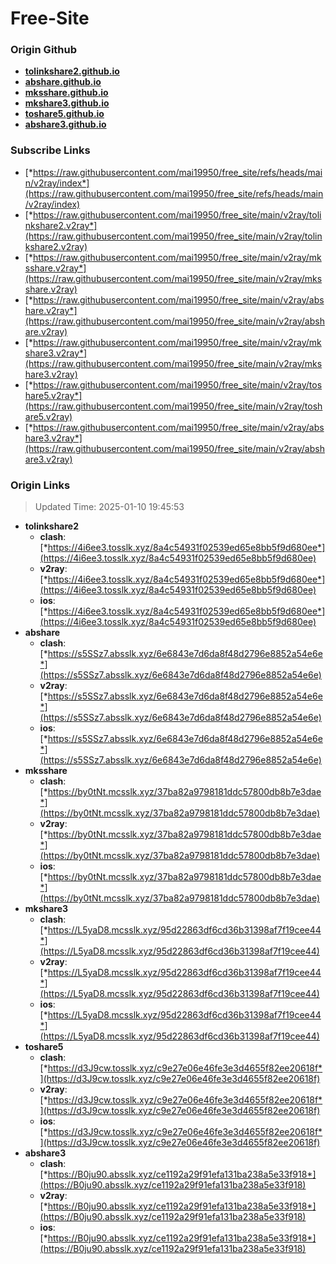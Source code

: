 # Free-Site

### Origin Github

- [**tolinkshare2.github.io**](https://github.com/tolinkshare2/tolinkshare2.github.io)
- [**abshare.github.io**](https://github.com/abshare/abshare.github.io)
- [**mksshare.github.io**](https://github.com/mksshare/mksshare.github.io)
- [**mkshare3.github.io**](https://github.com/mkshare3/mkshare3.github.io)
- [**toshare5.github.io**](https://github.com/toshare5/toshare5.github.io)
- [**abshare3.github.io**](https://github.com/abshare3/abshare3.github.io)

### Subscribe Links

- [*https://raw.githubusercontent.com/mai19950/free_site/refs/heads/main/v2ray/index*](https://raw.githubusercontent.com/mai19950/free_site/refs/heads/main/v2ray/index)
- [*https://raw.githubusercontent.com/mai19950/free_site/main/v2ray/tolinkshare2.v2ray*](https://raw.githubusercontent.com/mai19950/free_site/main/v2ray/tolinkshare2.v2ray)
- [*https://raw.githubusercontent.com/mai19950/free_site/main/v2ray/mksshare.v2ray*](https://raw.githubusercontent.com/mai19950/free_site/main/v2ray/mksshare.v2ray)
- [*https://raw.githubusercontent.com/mai19950/free_site/main/v2ray/abshare.v2ray*](https://raw.githubusercontent.com/mai19950/free_site/main/v2ray/abshare.v2ray)
- [*https://raw.githubusercontent.com/mai19950/free_site/main/v2ray/mkshare3.v2ray*](https://raw.githubusercontent.com/mai19950/free_site/main/v2ray/mkshare3.v2ray)
- [*https://raw.githubusercontent.com/mai19950/free_site/main/v2ray/toshare5.v2ray*](https://raw.githubusercontent.com/mai19950/free_site/main/v2ray/toshare5.v2ray)
- [*https://raw.githubusercontent.com/mai19950/free_site/main/v2ray/abshare3.v2ray*](https://raw.githubusercontent.com/mai19950/free_site/main/v2ray/abshare3.v2ray)

### Origin Links

> Updated Time: 2025-01-10 19:45:53

- **tolinkshare2**
  - **clash**: [*https://4i6ee3.tosslk.xyz/8a4c54931f02539ed65e8bb5f9d680ee*](https://4i6ee3.tosslk.xyz/8a4c54931f02539ed65e8bb5f9d680ee)
  - **v2ray**: [*https://4i6ee3.tosslk.xyz/8a4c54931f02539ed65e8bb5f9d680ee*](https://4i6ee3.tosslk.xyz/8a4c54931f02539ed65e8bb5f9d680ee)
  - **ios**: [*https://4i6ee3.tosslk.xyz/8a4c54931f02539ed65e8bb5f9d680ee*](https://4i6ee3.tosslk.xyz/8a4c54931f02539ed65e8bb5f9d680ee)
- **abshare**
  - **clash**: [*https://s5SSz7.absslk.xyz/6e6843e7d6da8f48d2796e8852a54e6e*](https://s5SSz7.absslk.xyz/6e6843e7d6da8f48d2796e8852a54e6e)
  - **v2ray**: [*https://s5SSz7.absslk.xyz/6e6843e7d6da8f48d2796e8852a54e6e*](https://s5SSz7.absslk.xyz/6e6843e7d6da8f48d2796e8852a54e6e)
  - **ios**: [*https://s5SSz7.absslk.xyz/6e6843e7d6da8f48d2796e8852a54e6e*](https://s5SSz7.absslk.xyz/6e6843e7d6da8f48d2796e8852a54e6e)
- **mksshare**
  - **clash**: [*https://by0tNt.mcsslk.xyz/37ba82a9798181ddc57800db8b7e3dae*](https://by0tNt.mcsslk.xyz/37ba82a9798181ddc57800db8b7e3dae)
  - **v2ray**: [*https://by0tNt.mcsslk.xyz/37ba82a9798181ddc57800db8b7e3dae*](https://by0tNt.mcsslk.xyz/37ba82a9798181ddc57800db8b7e3dae)
  - **ios**: [*https://by0tNt.mcsslk.xyz/37ba82a9798181ddc57800db8b7e3dae*](https://by0tNt.mcsslk.xyz/37ba82a9798181ddc57800db8b7e3dae)
- **mkshare3**
  - **clash**: [*https://L5yaD8.mcsslk.xyz/95d22863df6cd36b31398af7f19cee44*](https://L5yaD8.mcsslk.xyz/95d22863df6cd36b31398af7f19cee44)
  - **v2ray**: [*https://L5yaD8.mcsslk.xyz/95d22863df6cd36b31398af7f19cee44*](https://L5yaD8.mcsslk.xyz/95d22863df6cd36b31398af7f19cee44)
  - **ios**: [*https://L5yaD8.mcsslk.xyz/95d22863df6cd36b31398af7f19cee44*](https://L5yaD8.mcsslk.xyz/95d22863df6cd36b31398af7f19cee44)
- **toshare5**
  - **clash**: [*https://d3J9cw.tosslk.xyz/c9e27e06e46fe3e3d4655f82ee20618f*](https://d3J9cw.tosslk.xyz/c9e27e06e46fe3e3d4655f82ee20618f)
  - **v2ray**: [*https://d3J9cw.tosslk.xyz/c9e27e06e46fe3e3d4655f82ee20618f*](https://d3J9cw.tosslk.xyz/c9e27e06e46fe3e3d4655f82ee20618f)
  - **ios**: [*https://d3J9cw.tosslk.xyz/c9e27e06e46fe3e3d4655f82ee20618f*](https://d3J9cw.tosslk.xyz/c9e27e06e46fe3e3d4655f82ee20618f)
- **abshare3**
  - **clash**: [*https://B0ju90.absslk.xyz/ce1192a29f91efa131ba238a5e33f918*](https://B0ju90.absslk.xyz/ce1192a29f91efa131ba238a5e33f918)
  - **v2ray**: [*https://B0ju90.absslk.xyz/ce1192a29f91efa131ba238a5e33f918*](https://B0ju90.absslk.xyz/ce1192a29f91efa131ba238a5e33f918)
  - **ios**: [*https://B0ju90.absslk.xyz/ce1192a29f91efa131ba238a5e33f918*](https://B0ju90.absslk.xyz/ce1192a29f91efa131ba238a5e33f918)
